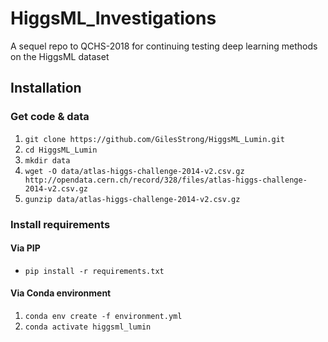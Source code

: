 # HiggsML_Investigations
A sequel repo to QCHS-2018 for continuing testing deep learning methods on the HiggsML dataset

## Installation

### Get code & data

1. `git clone https://github.com/GilesStrong/HiggsML_Lumin.git`
1. `cd HiggsML_Lumin`
1. `mkdir data`
1. `wget -O data/atlas-higgs-challenge-2014-v2.csv.gz http://opendata.cern.ch/record/328/files/atlas-higgs-challenge-2014-v2.csv.gz`
1. `gunzip data/atlas-higgs-challenge-2014-v2.csv.gz`


### Install requirements
#### Via PIP
 - `pip install -r requirements.txt`

#### Via Conda environment
 1. `conda env create -f environment.yml`
 1. `conda activate higgsml_lumin`

